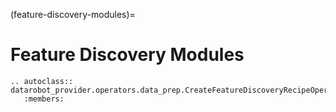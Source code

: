 (feature-discovery-modules)=

# Feature Discovery Modules

```{eval-rst}
.. autoclass:: datarobot_provider.operators.data_prep.CreateFeatureDiscoveryRecipeOperator
   :members:
```

